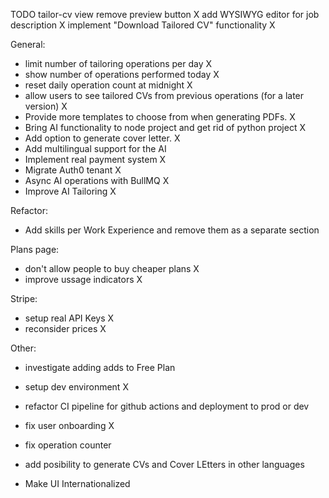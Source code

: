 TODO
tailor-cv view
remove preview button X
add WYSIWYG editor for job description X
implement "Download Tailored CV" functionality X

General:

- limit number of tailoring operations per day X
- show number of operations performed today X
- reset daily operation count at midnight X
- allow users to see tailored CVs from previous operations (for a later version) X
- Provide more templates to choose from when generating PDFs. X
- Bring AI functionality to node project and get rid of python project X
- Add option to generate cover letter. X
- Add multilingual support for the AI
- Implement real payment system X
- Migrate Auth0 tenant X
- Async AI operations with BullMQ X
- Improve AI Tailoring X

Refactor:

- Add skills per Work Experience and remove them as a separate section

Plans page:

- don't allow people to buy cheaper plans X
- improve ussage indicators X

Stripe:

- setup real API Keys X
- reconsider prices X

Other:

- investigate adding adds to Free Plan
- setup dev environment X
- refactor CI pipeline for github actions and deployment to prod or dev
- fix user onboarding X

- fix operation counter
- add posibility to generate CVs and Cover LEtters in other languages
- Make UI Internationalized
